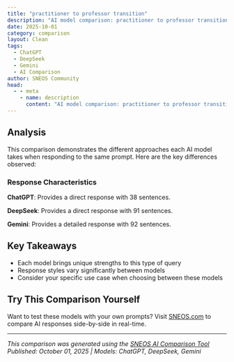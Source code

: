 ```yaml
---
title: "practitioner to professor transition"
description: "AI model comparison: practitioner to professor transition..."
date: 2025-10-01
category: comparison
layout: Clean
tags:
  - ChatGPT
  - DeepSeek
  - Gemini
  - AI Comparison
author: SNEOS Community
head:
  - - meta
    - name: description
      content: "AI model comparison: practitioner to professor transition..."
---
```


<ChatComparison
  title="practitioner to professor transition"
  prompt="practitioner to professor transition"
  :responses='{"ChatGPT": "Transitioning from a practitioner role to a professor position involves several steps and considerations. Here\u2019s a guide to help you navigate this change effectively:\n\n### 1. Assess Your Qualifications\n- **Education:** Most professor positions require at least a master\u2019s degree; many require a Ph.D. or terminal degree in your field.\n- **Experience:** Professional experience is valuable, but academic roles usually also require research or teaching experience.\n\n### 2. Gain Relevant Academic Experience\n- **Teaching:** Start by teaching part-time or as an adjunct instructor to gain classroom experience.\n- **Research:** Engage in research projects, publish papers, or contribute to academic journals.\n- **Presentations:** Present at conferences or workshops to build your academic profile.\n\n### 3. Obtain Necessary Credentials\n- Consider pursuing a Ph.D. or doctoral degree if you don\u2019t already have one.\n- Attend faculty development programs or workshops on pedagogy and curriculum design.\n- Get involved with academic committees or professional organizations related to your field.\n\n### 4. Highlight Your Practitioner Experience\n- Incorporate real-world expertise into your teaching and research.\n- Emphasize practical knowledge and connections to industry that you bring to students.\n- Use your network to create internships, partnerships, or experiential learning opportunities for students.\n\n### 5. Prepare Application Materials\n- Develop a strong curriculum vitae (CV) focused on academic achievements and practitioner experience.\n- Write a compelling teaching statement and research plan.\n- Gather letters of recommendation from academic and professional contacts.\n\n### 6. Apply for Positions\n- Look for faculty openings at universities or community colleges.\n- Consider starting as an adjunct or lecturer to build a track record.\n- Be open to interdisciplinary roles where your practical expertise fits.\n\n### 7. Develop Teaching and Research Skills\n- Focus on effective teaching methods, student engagement, and course development.\n- Balance research and teaching responsibilities.\n- Stay current with academic developments in your field.\n\n### 8. Network and Seek Mentorship\n- Connect with current faculty members for guidance.\n- Join academic and professional associations.\n- Attend conferences, workshops, and seminars to expand your academic network.\n\n---\n\nIf you provide your specific field and current qualifications, I can offer more tailored advice. Would you like that?", "DeepSeek": "Of course. Transitioning from a professional practice into an academic professorship is a significant and rewarding career change. It\u0027s a path where you trade the direct application of your skills for the broader impact of shaping future professionals and generating new knowledge.\n\nHere is a comprehensive guide to navigating the \u0022practitioner to professor\u0022 transition.\n\n### The Core Mindset Shift: From \u0022Doer\u0022 to \u0022Edu-Mentor\u0022\n\nBefore diving into the logistics, understand the fundamental shift in identity:\n\n* **Practitioner:** Your value is in **doing**. You solve specific, immediate problems for clients or your organization. Success is measured by outcomes, efficiency, and revenue.\n* **Professor:** Your value is in **explaining, inspiring, and generating knowledge**. You solve for the long-term development of students and the advancement of your field. Success is measured by student learning, research output, and service to the university.\n\n---\n\n### Step 1: Self-Assessment and Research (The \u0022Why\u0022 and \u0022Where\u0022)\n\n1. **Clarify Your Motivation:**\n * Do you love mentoring and teaching?\n * Are you passionate about the theoretical foundations of your work?\n * Do you seek a different pace of life or more intellectual freedom?\n * Be honest\u2014academia is not an \u0022easy retirement.\u0022 It comes with its own stresses (publishing pressure, committee work, grading).\n\n2. **Research Academic Roles and Institutions:**\n * **Tenure-Track Professor:** The \u0022gold standard.\u0022 Requires a strong record and potential in research, teaching, and service. A PhD is almost always mandatory.\n * **Teaching Professor / Lecturer / Instructor:** Focuses primarily on teaching. A Master\u0027s degree plus significant industry experience may be sufficient, especially in professional fields (Business, Engineering, Computer Science, Nursing, Law).\n * **Adjunct Professor / Part-Time Faculty:** A way to get your foot in the door. It\u0027s often low-paid and unstable, but provides crucial experience.\n * **Types of Institutions:**\n * **Research Universities (R1):** Emphasize research and publishing above all.\n * **Liberal Arts Colleges:** Emphasize high-quality undergraduate teaching.\n * **Community Colleges:** Focus exclusively on teaching and student development.\n * **Teaching-Focused Universities:** A balance between teaching and some research.\n\n---\n\n### Step 2: Bridging the Credential Gap\n\nThis is the most concrete hurdle. Your professional experience is an asset, but you often need to formalize it.\n\n1. **The Terminal Degree (Usually a PhD):**\n * **The Reality:** For a tenure-track position at most four-year institutions, a PhD (or other terminal degree like an EdD, DBA, DMA, MFA) is a non-negotiable prerequisite.\n * **The Challenge:** Pursuing a PhD is a 4-7 year commitment, often with a significant pay cut.\n * **The Silver Lining:** Your practical experience will make you a standout PhD applicant and candidate. You\u0027ll bring real-world problems to the research.\n\n2. **The \u0022Practice-Based\u0022 Pathway:**\n * If a PhD is not feasible, target roles where your experience is the primary credential.\n * **Fields:** Business (especially Entrepreneurship, Finance, Marketing), Law, Clinical Professions (Nursing, Social Work), Fine Arts, Journalism, Computer Science.\n * **Positions:** Look for \u0022Professor of Practice,\u0022 \u0022Executive in Residence,\u0022 \u0022Lecturer,\u0022 or \u0022Clinical Faculty\u0022 roles. These often value a Master\u0027s degree \u002B 10-20 years of high-level experience.\n\n3. **Build an Academic Portfolio:**\n * **Teaching:** Offer to guest lecture at a local university. Develop and teach a workshop or seminar. Create online course content. Get formal student feedback.\n * **Scholarship:** Start writing. Turn your practical challenges into case studies, industry white papers, or articles for trade publications. This builds a writing habit and a portfolio that can lead to peer-reviewed journal articles.\n * **Service:** Join the program advisory board for a local college. This gets your name known and demonstrates your commitment to education.\n\n---\n\n### Step 3: The Application and Interview Process\n\nYour application must translate your professional success into academic language.\n\n1. **Your CV (Not a Resume):**\n * A CV is a comprehensive, multi-page document. It must include sections for:\n * **Education**\n * **Professional Experience** (framed to highlight leadership, complex problem-solving, and innovation)\n * **Teaching Experience** (even if it\u0027s just guest lecturing)\n * **Publications \u0026 Presentations**\n * **Research Interests** (What big questions in your field are you passionate about?)\n * **Service** (to the profession, university, or community)\n\n2. **The Cover Letter:**\n * This is your narrative. It must tell the story of *why* you are transitioning.\n * Connect your practical achievements directly to the needs of the students and the department. For example: \u0022In my role leading X project, I encountered Y challenge, which is precisely the kind of real-world problem I want to help students learn to solve in a course like Z.\u0022\n * Explicitly state your teaching philosophy and how your experience informs it.\n\n3. **The \u0022Job Talk\u0022 and Interview:**\n * **The Job Talk:** This is a formal presentation, often the most critical part of the interview. For a research role, you\u0027ll present your research. For a teaching role, you may be asked to present a sample lecture.\n * **Be Prepared to Answer:**\n * \u0022Why do you want to leave industry for academia?\u0022\n * \u0022How would you develop a new course on [Your Area of Expertise]?\u0022\n * \u0022What is your potential for securing research grants?\u0022 (for research universities)\n * \u0022How would your professional network benefit our students?\u0022\n\n---\n\n### Pros and Cons of the Transition\n\n| Pros | Cons |\n| -------------------------------------------------------------------- | ------------------------------------------------------------------------------------------------ |\n| **Intellectual Freedom** to explore ideas. | **Significant Pay Cut** in most fields, especially from senior industry roles. |\n| **Opportunity to Mentor** and shape the next generation. | **\u0022Publish or Perish\u0022 Pressure** at research institutions can be intense. |\n| **Autonomy** over your research agenda and teaching style. | **Bureaucracy** and committee work can be frustrating. |\n| **Job Security** (if you achieve tenure). | **The Tenure Clock** is a 5-7 year period of high stress and intense workload. |\n| **Lifelong Learning** environment. | **The Shift in Pace** can feel slow and isolating compared to the dynamic corporate world. |\n\n### Final Advice\n\n* **Start Networking Now:** Connect with professors in your target departments. Ask for informational interviews. They can provide invaluable advice and alert you to job openings.\n* **Find a Mentor:** Identify a professor who has made a similar transition. Their guidance is gold.\n* **Be Patient and Strategic:** This is not a quick switch. It may take several years of credential-building, networking, and applying.\n* **Leverage Your Unique Value:** You are not a \u0022failed practitioner.\u0022 You are a successful professional bringing invaluable, real-world context into the classroom. This is your superpower. Frame it as such.\n\nThe transition from practitioner to professor is a journey of translating deep, applied knowledge into a force for education and discovery. It\u0027s challenging, but for the right person, it is an incredibly fulfilling second act.", "Gemini": "The transition from practitioner to professor can be a rewarding but challenging journey. Here\u0027s a breakdown of key aspects to consider:\n\n**I. Understanding the Differences \u0026 Expectations**\n\n* **Focus Shift:**\n * **Practitioner:** Primarily focused on applying knowledge and skills to real-world problems, achieving tangible outcomes, and client/patient satisfaction.\n * **Professor:** Focuses on creating and disseminating knowledge through research, teaching, and service. Success is often measured by publications, grant funding, teaching evaluations, and contributions to the university and professional community.\n\n* **Skill Set Evolution:**\n * **Practitioner:** Mastery of specific skills, problem-solving, communication with clients/patients, time management, and teamwork.\n * **Professor:** Research design, data analysis, grant writing, curriculum development, pedagogical skills, student mentorship, academic writing, public speaking, and committee work.\n\n* **Time Allocation:**\n * **Practitioner:** Direct service delivery, project management, administrative tasks related to practice.\n * **Professor:** Teaching, research, grant writing, administrative duties within the department, advising students, committee meetings, professional development, and service activities.\n\n* **Performance Evaluation:**\n * **Practitioner:** Often based on productivity, quality of service, client/patient outcomes, and adherence to professional standards.\n * **Professor:** Based on research productivity (publications, grants), teaching effectiveness (student evaluations, peer reviews), and service contributions (committee work, outreach). This is often evaluated within a tenure and promotion system.\n\n* **Autonomy and Collaboration:**\n * **Practitioner:** Can vary widely, depending on the role and organization. Often involves a balance of independent work and collaboration within a team.\n * **Professor:** High degree of autonomy in research and teaching, but also requires collaboration with colleagues on projects, committees, and departmental initiatives.\n\n* **Culture:**\n * **Practitioner:** Typically focused on practical problem-solving and immediate results.\n * **Professor:** Focused on the pursuit of knowledge, intellectual inquiry, and contributing to the academic community.\n\n**II. Preparing for the Transition**\n\n* **Education:**\n * **Terminal Degree:** Most professorships require a terminal degree in the relevant field (e.g., PhD, MD, JD, EdD, MFA, depending on the discipline). If you don\u0027t already have one, obtaining a relevant doctorate or appropriate terminal degree is usually the first and most critical step.\n * **Consider a PhD:** Even if not strictly required, a PhD often provides the best preparation for the research and scholarship demands of a professorship.\n * **Teaching Experience:** Seek opportunities to teach, even as a guest lecturer or teaching assistant, while working in your practice. This demonstrates your ability to convey knowledge and engage students.\n\n* **Research Experience:**\n * **Get Involved in Research:** Volunteer in a research lab, collaborate with academic researchers, or conduct independent research projects related to your field.\n * **Publish:** Aim to publish your research findings in peer-reviewed journals. This is crucial for demonstrating your ability to contribute to the academic literature.\n * **Present at Conferences:** Present your research at professional conferences to gain exposure and network with other researchers.\n\n* **Networking:**\n * **Connect with Professors:** Attend conferences, seminars, and workshops to meet professors in your field. Ask for advice and mentorship.\n * **Build Relationships:** Nurture relationships with faculty who can provide guidance and support throughout your transition.\n * **Seek Mentorship:** Find a mentor who can help you navigate the academic landscape and provide advice on career development.\n\n* **Gain Relevant Experience:**\n * **Grant Writing:** If possible, gain experience in writing grant proposals, even if it\u0027s just assisting on a project. This is a critical skill for many professorships.\n * **Curriculum Development:** Develop or contribute to curriculum design for courses or training programs in your field.\n * **Service Activities:** Participate in service activities related to your profession, such as serving on committees or volunteering for professional organizations.\n\n* **Reflect on Your Goals:**\n * **Why Academia?** Clearly define your reasons for wanting to transition to academia. What are your specific goals and interests?\n * **What Type of Institution?** Consider the type of institution that best aligns with your goals (e.g., research-intensive university, teaching-focused college, community college).\n * **What Type of Role?** Consider if you are interested in a tenure-track position, a clinical professorship (focused on practice), or a lecturer position (focused on teaching).\n\n**III. Finding and Applying for Academic Positions**\n\n* **Tailor Your CV/Resume:** Focus on your research, teaching, and service accomplishments. Highlight publications, grants, presentations, and any experience related to academia.\n* **Craft a Strong Cover Letter:** Clearly articulate your qualifications for the specific position, your research interests, your teaching philosophy, and your commitment to the university.\n* **Prepare a Teaching Portfolio:** Include a statement of teaching philosophy, sample syllabi, teaching evaluations (if available), and examples of your teaching materials.\n* **Develop a Research Statement:** Clearly outline your past research accomplishments, your current research projects, and your future research plans.\n* **Obtain Strong Letters of Recommendation:** Request letters from professors and colleagues who can speak to your research abilities, teaching potential, and overall suitability for an academic career. Cultivate relationships with people who can write strong letters well in advance.\n* **Search for Open Positions:** Use online job boards (e.g., HigherEdJobs, Inside Higher Ed, Chronicle of Higher Education) and professional organization websites to find job openings in your field.\n* **Be Prepared for the Interview Process:** The interview process may include a campus visit, meetings with faculty and administrators, a research presentation, a teaching demonstration, and individual interviews. Practice answering common interview questions and be prepared to discuss your research, teaching, and service interests.\n\n**IV. Common Challenges and How to Overcome Them**\n\n* **Lack of Traditional Academic Experience:** Highlight the transferrable skills you\u0027ve gained in your practice, such as problem-solving, communication, and teamwork. Emphasize your research potential and your commitment to academic scholarship.\n* **Publication Gap:** Focus on publishing in peer-reviewed journals as quickly as possible. Collaborate with researchers to increase your publication output.\n* **Teaching Inexperience:** Seek opportunities to teach and gain experience in the classroom. Take advantage of professional development opportunities to improve your teaching skills.\n* **Culture Shock:** Be prepared for the different culture and expectations of academia. Seek mentorship from experienced faculty members who can help you navigate the academic landscape.\n* **Work-Life Balance:** Academia can be demanding. Develop effective time management skills and prioritize your health and well-being.\n\n**V. Specific Considerations by Field**\n\n* **Medicine/Healthcare:** Transition often involves becoming a clinical professor, which blends patient care with teaching and research. Considerations include maintaining your clinical skills while developing academic ones.\n* **Law:** A focus on legal scholarship (publishing in law reviews) is critical. Considerations include teaching specific legal subjects and contributing to legal discourse.\n* **Engineering:** Research and grants are paramount. Considerations include industry connections, practical application of research, and teaching complex technical concepts.\n* **Business:** A blend of research, teaching, and industry experience is valued. Considerations include case studies, real-world projects, and connections to the business community.\n* **Arts/Humanities:** Creative or scholarly work is essential. Considerations include exhibition records, performances, publications, and teaching specialized topics.\n\n**VI. Keys to Success**\n\n* **Persistence:** The transition to academia can take time and effort. Don\u0027t get discouraged by setbacks.\n* **Networking:** Build strong relationships with faculty and researchers in your field.\n* **Mentorship:** Seek guidance from experienced faculty members who can provide advice and support.\n* **Continuous Learning:** Stay up-to-date on the latest research and pedagogical practices in your field.\n* **Passion:** Be passionate about your research and teaching, and that enthusiasm will come across to students and colleagues.\n* **Embrace the Shift:** The faster you embrace the different values and measures of success in academia, the better.\n\nThe transition from practitioner to professor is a significant career change. By understanding the differences between the two roles, preparing for the transition, and developing the necessary skills and experience, you can increase your chances of success in academia. Good luck!\n"}' 
  published-date="23:01"
/>

## Analysis

This comparison demonstrates the different approaches each AI model takes when responding to the same prompt. Here are the key differences observed:

### Response Characteristics

**ChatGPT**: Provides a direct response with 38 sentences. 

**DeepSeek**: Provides a direct response with 91 sentences. 

**Gemini**: Provides a detailed response with 92 sentences. 

## Key Takeaways

- Each model brings unique strengths to this type of query
- Response styles vary significantly between models
- Consider your specific use case when choosing between these models

## Try This Comparison Yourself

Want to test these models with your own prompts? Visit [SNEOS.com](https://sneos.com) to compare AI responses side-by-side in real-time.

---

*This comparison was generated using the [SNEOS AI Comparison Tool](https://sneos.com)*
*Published: October 01, 2025 | Models: ChatGPT, DeepSeek, Gemini*
